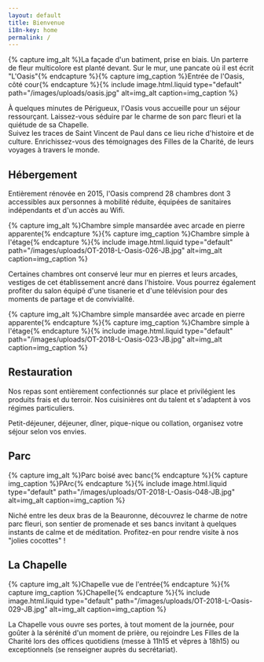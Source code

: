 ```yaml
---
layout: default
title: Bienvenue
i18n-key: home
permalink: /
---
```

{% capture img_alt %}La façade d'un batiment, prise en biais. Un parterre de fleur multicolore est planté devant. Sur le mur, une pancate où il est écrit &quot;L'Oasis&quot;{% endcapture %}{% capture img_caption %}Entrée de l'Oasis, côté cour{% endcapture %}{% include image.html.liquid type="default" path="/images/uploads/oasis.jpg" alt=img_alt caption=img_caption %}

À quelques minutes de Périgueux, l'Oasis vous accueille pour un séjour ressourçant. Laissez-vous séduire par le charme de son parc fleuri et la quiétude de sa Chapelle.\
Suivez les traces de Saint Vincent de Paul dans ce lieu riche d'histoire et de culture. Enrichissez-vous des témoignages des Filles de la Charité, de leurs voyages à travers le monde. 

## Hébergement

Entièrement rénovée en 2015, l'Oasis comprend 28 chambres dont 3 accessibles aux personnes à mobilité réduite, équipées de sanitaires indépendants et d'un accès au Wifi. 

{% capture img_alt %}Chambre simple mansardée avec arcade en pierre apparente{% endcapture %}{% capture img_caption %}Chambre simple à l'étage{% endcapture %}{% include image.html.liquid type="default" path="/images/uploads/OT-2018-L-Oasis-026-JB.jpg" alt=img_alt caption=img_caption %}

Certaines chambres ont conservé leur mur en pierres et leurs arcades, vestiges de cet établissement ancré dans l'histoire. Vous pourrez également profiter du salon équipé d'une tisanerie et d'une télévision pour des moments de partage et de convivialité. 

{% capture img_alt %}Chambre simple mansardée avec arcade en pierre apparente{% endcapture %}{% capture img_caption %}Chambre simple à l'étage{% endcapture %}{% include image.html.liquid type="default" path="/images/uploads/OT-2018-L-Oasis-023-JB.jpg" alt=img_alt caption=img_caption %}

## Restauration

Nos repas sont entièrement confectionnés sur place et privilégient les produits frais et du terroir. Nos cuisinières ont du talent et s'adaptent à vos régimes particuliers. 

Petit-déjeuner, déjeuner, dîner, pique-nique ou collation, organisez votre séjour selon vos envies. 

## Parc

{% capture img_alt %}Parc boisé avec banc{% endcapture %}{% capture img_caption %}PArc{% endcapture %}{% include image.html.liquid type="default" path="/images/uploads/OT-2018-L-Oasis-048-JB.jpg" alt=img_alt caption=img_caption %}

Niché entre les deux bras de la Beauronne, découvrez le charme de notre parc fleuri, son sentier de promenade et ses bancs invitant à quelques instants de calme et de méditation. Profitez-en pour rendre visite à nos "jolies cocottes" !

## La Chapelle

{% capture img_alt %}Chapelle vue de l'entrée{% endcapture %}{% capture img_caption %}Chapelle{% endcapture %}{% include image.html.liquid type="default" path="/images/uploads/OT-2018-L-Oasis-029-JB.jpg" alt=img_alt caption=img_caption %}

La Chapelle vous ouvre ses portes, à tout moment de la journée, pour goûter à la sérénité d'un moment de prière, ou rejoindre Les Filles de la Charité lors des offices quotidiens (messe à 11h15 et vêpres à 18h15) ou exceptionnels (se renseigner auprès du secrétariat).

